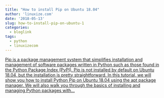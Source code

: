 ```yaml
---
title: "How to install Pip on Ubuntu 18.04"
author: 'linuxize.com'
date: '2018-05-13'
slug: how-to-install-pip-on-ubuntu-1
categories:
  - bloglink
tags:
  - python
  - linuxizecom
---
```


[Pip is a package management system that simplifies installation and management of software packages written in Python such as those found in the Python Package Index (PyPI). Pip is not installed by default on Ubuntu 18.04, but the installation is pretty straightforward. In this tutorial, we will show you how to install Python Pip on Ubuntu 18.04 using the apt package manager. We will also walk you through the basics of installing and managing Python packages with...<click to read more>](https://linuxize.com/post/how-to-install-pip-on-ubuntu-18.04/)

